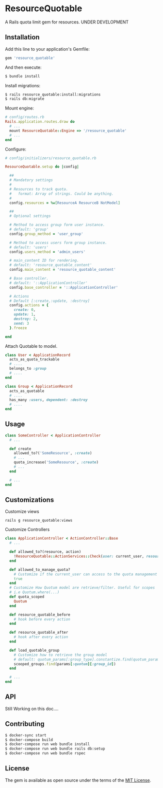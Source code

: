 # ResourceQuotable
A Rails quota limit gem for resources. UNDER DEVELOPMENT

## Installation
Add this line to your application's Gemfile:

```ruby
gem 'resource_quotable'
```

And then execute:
```bash
$ bundle install
```

Install migrations:
```bash
$ rails resource_quotable:install:migrations
$ rails db:migrate
```

Mount engine:
```ruby
# config/routes.rb
Rails.application.routes.draw do
  # ...
  mount ResourceQuotable::Engine => '/resource_quotable'
  # ...
end

```

Configure:
```ruby
# config/initializers/resource_quotable.rb

ResourceQuotable.setup do |config|

  ##
  # Mandatory settings
  #
  # Resources to track quota.
  #   format: Array of strings. Could be anything.
  #
  config.resources = %w[ResourceA ResourceB NotModel]

  ##
  # Optional settings

  # Method to access group form user instance.
  # default: 'group'
  config.group_method = 'user_group'

  # Method to access users form group instance.
  # default: 'users'
  config.users_method = 'admin_users'

  # main_content ID for rendering.
  # default: 'resource_quotable_content'
  config.main_content = 'resource_quotable_content'

  # Base controller.
  # default: '::ApplicationController'
  config.base_controller = '::ApplicationController'

  # Actions
  # Default [:create,:update, :destroy]
  config.actions = {
    create: 0,
    update: 1,
    destroy: 2,
    send: 3
  }.freeze

end
```

Attach Quotable to model.

```ruby
class User < ApplicationRecord
  acts_as_quota_trackable
  # ....
  belongs_to :group
  # ....
end

class Group < ApplicationRecord
  acts_as_quotable
  # ....
  has_many :users, dependent: :destroy
  # ....
end
```

## Usage

```ruby
class SomeController < ApplicationController
  # ...

  def create
    allowed_to?('SomeResource', :create)
    # ...
    quota_increase('SomeResource', :create)
    # ...
  end

  # ...
end
```

## Customizations

Customize views

`rails g resource_quotable:views`

Customize Controllers

```ruby
class ApplicationController < ActionController::Base
  # ...

  def allowed_to?(resource, action)
    !ResourceQuotable::ActionServices::Check(user: current_user, resource: resource, action: action)
  end

  def allowed_to_manage_quota?
    # Customize if the current_user can access to the quota management interface
    true
  end
  # Customize How Quotum model are retrieve/filter. Useful for scopes
  # i.e Quotum.where(...)
  def quota_scoped
    Quotum
  end

  def resource_quotable_before
    # hook before every action
  end

  def resource_quotable_after
    # hook after every action
  end

  def load_quotable_group
    # Customize how to retrieve the group model
    # default: quotum_params[:group_type].constantize.find(quotum_params[:group_id])
    scooped_groups.find(params[:quotum][:group_id])
  end

  # ...
end
```

## API

Still Working on this doc....


## Contributing

```bash
$ docker-sync start
$ docker-compose build
$ docker-compose run web bundle install
$ docker-compose run web bundle rails db:setup
$ docker-compose run web bundle rspec
```

## License
The gem is available as open source under the terms of the [MIT License](https://opensource.org/licenses/MIT).
